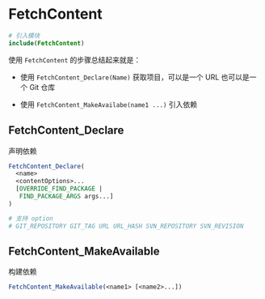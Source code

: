# FetchContent

```cmake
# 引入模块
include(FetchContent)
```

使用 `FetchContent` 的步骤总结起来就是：

- 使用 `FetchContent_Declare(Name)` 获取项目，可以是一个 URL 也可以是一个 Git 仓库

- 使用 `FetchContent_MakeAvailabe(name1 ...)` 引入依赖

## FetchContent_Declare

声明依赖

```cmake
FetchContent_Declare(
  <name>
  <contentOptions>...
  [OVERRIDE_FIND_PACKAGE |
   FIND_PACKAGE_ARGS args...]
)

# 支持 option
# GIT_REPOSITORY GIT_TAG URL URL_HASH SVN_REPOSITORY SVN_REVISION
```

## FetchContent_MakeAvailable

构建依赖

```cmake
FetchContent_MakeAvailable(<name1> [<name2>...])
```